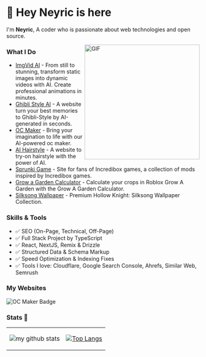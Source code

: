 # 👋 Hey Neyric is here

I'm **Neyric**, A coder who is passionate about web technologies and open source.

<img align="right" alt="GIF" src="https://media.giphy.com/media/SWoSkN6DxTszqIKEqv/giphy.gif" height="300" />

### What I Do
- [ImgVid AI](https://imgvid.app) - From still to stunning, transform static images into dynamic videos with AI. Create professional animations in minutes.
- [Ghibli Style AI](https://ghiblistyleai.app) - A website turn your best memories to Ghibli-Style by AI-generated in seconds.
- [OC Maker](https://ocmaker.app) - Bring your imagination to life with our AI-powered oc maker.
- [AI Hairstyle](https://hairroom.app) - A website to try-on hairstyle with the power of AI.
- [Sprunki Game](https://sprunki.art) - Site for fans of Incredibox games, a collection of mods inspired by Incredibox games.
- [Grow a Garden Calculator](https://growagarden-calculator.info) - Calculate your crops in Roblox Grow A Garden with the Grow A Garden Calculator.
- [Silksong Wallpaper](https://silksongwallpaper.pics/) - Premium Hollow Knight: Silksong Wallpaper Collection.

### Skills & Tools

* ✅ SEO (On-Page, Technical, Off-Page)
* ✅ Full Stack Project by TypeScript
* ✅ React, NextJS, Remix & Drizzle
* ✅ Structured Data & Schema Markup
* ✅ Speed Optimization & Indexing Fixes
* ✅ Tools I love: Cloudflare, Google Search Console, Ahrefs, Similar Web, Semrush

### My Websites

![OC Maker Badge](https://frogdr.com/ocmaker.app/badge-white.svg)

### Stats 🌱

<table cellspacing="0" cellpadding="0" style="border: none">
  <tr>
    <td>
      
![my github stats](https://github-readme-stats.vercel.app/api?username=neyric&show_icons=true&theme=radical&hide_border=true&hide=contribs,prs)
    </td>
    <td>
      
[![Top Langs](https://github-readme-stats.vercel.app/api/top-langs/?username=neyric&layout=compact)](https://github.com/anuraghazra/github-readme-stats)  
    </td>
  </tr> 
</table>
    
<!--
**neyric/neyric** is a ✨ _special_ ✨ repository because its `README.md` (this file) appears on your GitHub profile.

Here are some ideas to get you started:

- 🔭 I’m currently working on ...
- 🌱 I’m currently learning ...
- 👯 I’m looking to collaborate on ...
- 🤔 I’m looking for help with ...
- 💬 Ask me about ...
- 📫 How to reach me: ...
- 😄 Pronouns: ...
- ⚡ Fun fact: ...
-->
